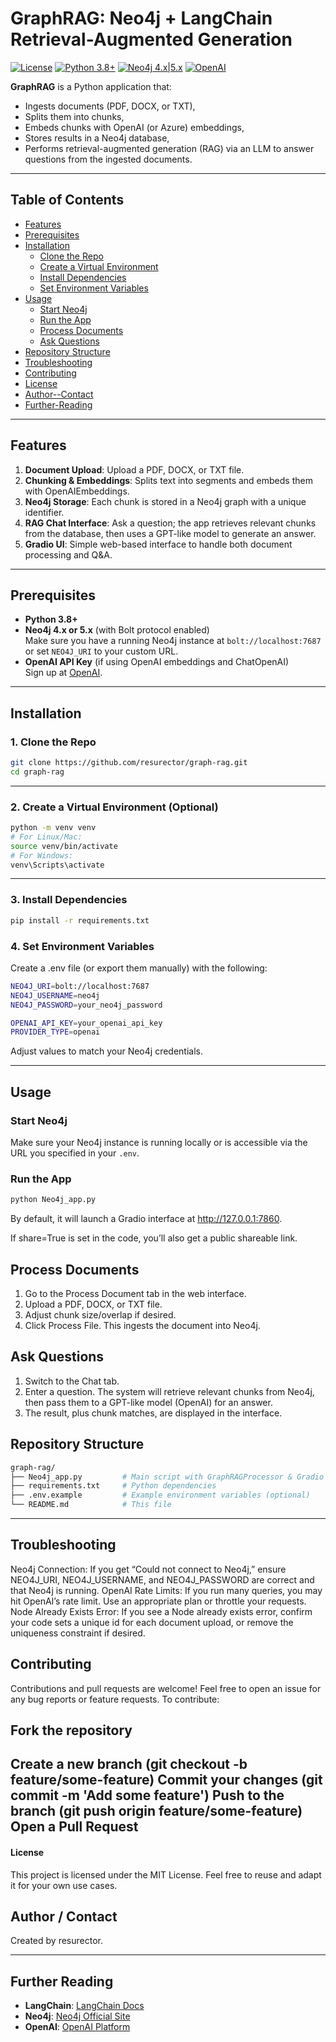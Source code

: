 # GraphRAG: Neo4j + LangChain Retrieval-Augmented Generation

[![License](https://img.shields.io/badge/License-MIT-blue.svg)](#license)
[![Python 3.8+](https://img.shields.io/badge/Python-3.8%2B-green.svg)](#prerequisites)
[![Neo4j 4.x|5.x](https://img.shields.io/badge/Neo4j-4.x%20%7C%205.x-008CC1.svg)](https://neo4j.com/)
[![OpenAI](https://img.shields.io/badge/OpenAI-API%20Key-lightgrey)](https://platform.openai.com/)

**GraphRAG** is a Python application that:
- Ingests documents (PDF, DOCX, or TXT),
- Splits them into chunks,
- Embeds chunks with OpenAI (or Azure) embeddings,
- Stores results in a Neo4j database,
- Performs retrieval-augmented generation (RAG) via an LLM to answer questions from the ingested documents.

---

## Table of Contents
- [Features](#features)
- [Prerequisites](#prerequisites)
- [Installation](#installation)
  - [Clone the Repo](#1-clone-the-repo)
  - [Create a Virtual Environment](#2-create-a-virtual-environment-optional)
  - [Install Dependencies](#3-install-dependencies)
  - [Set Environment Variables](#4-set-environment-variables)
- [Usage](#usage)
  - [Start Neo4j](#start-neo4j)
  - [Run the App](#run-the-app)
  - [Process Documents](#process-documents)
  - [Ask Questions](#ask-questions)
- [Repository Structure](#repository-structure)
- [Troubleshooting](#troubleshooting)
- [Contributing](#contributing)
- [License](#license)
- [Author--Contact](#author--contact)
- [Further-Reading](#further-reading)

---

## Features

1. **Document Upload**: Upload a PDF, DOCX, or TXT file.  
2. **Chunking & Embeddings**: Splits text into segments and embeds them with OpenAIEmbeddings.  
3. **Neo4j Storage**: Each chunk is stored in a Neo4j graph with a unique identifier.  
4. **RAG Chat Interface**: Ask a question; the app retrieves relevant chunks from the database, then uses a GPT-like model to generate an answer.  
5. **Gradio UI**: Simple web-based interface to handle both document processing and Q&A.

---

## Prerequisites

- **Python 3.8+**
- **Neo4j 4.x or 5.x** (with Bolt protocol enabled)  
  Make sure you have a running Neo4j instance at `bolt://localhost:7687` or set `NEO4J_URI` to your custom URL.
- **OpenAI API Key** (if using OpenAI embeddings and ChatOpenAI)  
  Sign up at [OpenAI](https://platform.openai.com/).

---
## Installation

### 1. Clone the Repo
```bash
git clone https://github.com/resurector/graph-rag.git
cd graph-rag
```

---


### 2. Create a Virtual Environment (Optional)

```bash
python -m venv venv
# For Linux/Mac:
source venv/bin/activate
# For Windows:
venv\Scripts\activate
```

---
### 3. Install Dependencies

```bash
pip install -r requirements.txt
```

### 4. Set Environment Variables
Create a .env file (or export them manually) with the following:
```bash
NEO4J_URI=bolt://localhost:7687
NEO4J_USERNAME=neo4j
NEO4J_PASSWORD=your_neo4j_password

OPENAI_API_KEY=your_openai_api_key
PROVIDER_TYPE=openai
```

Adjust values to match your Neo4j credentials.

---

## Usage

### Start Neo4j
Make sure your Neo4j instance is running locally or is accessible via the URL you specified in your `.env`.

### Run the App

```bash
python Neo4j_app.py
```

By default, it will launch a Gradio interface at http://127.0.0.1:7860.

If share=True is set in the code, you’ll also get a public shareable link.


## Process Documents
1. Go to the Process Document tab in the web interface.
2. Upload a PDF, DOCX, or TXT file.
3. Adjust chunk size/overlap if desired.
4. Click Process File. This ingests the document into Neo4j.


## Ask Questions
1. Switch to the Chat tab.
2. Enter a question. The system will retrieve relevant chunks from Neo4j, then pass them to a GPT-like model (OpenAI) for an answer.
3. The result, plus chunk matches, are displayed in the interface.

###
**Repository Structure**
---
```bash
graph-rag/
├── Neo4j_app.py         # Main script with GraphRAGProcessor & Gradio UI
├── requirements.txt     # Python dependencies
├── .env.example         # Example environment variables (optional)
└── README.md            # This file
```

---

## Troubleshooting

Neo4j Connection: If you get “Could not connect to Neo4j,” ensure NEO4J_URI, NEO4J_USERNAME, and NEO4J_PASSWORD are correct and that Neo4j is running.
OpenAI Rate Limits: If you run many queries, you may hit OpenAI’s rate limit. Use an appropriate plan or throttle your requests.
Node Already Exists Error: If you see a Node already exists error, confirm your code sets a unique id for each document upload, or remove the uniqueness constraint if desired.

## Contributing
Contributions and pull requests are welcome! Feel free to open an issue for any bug reports or feature requests. To contribute:

## Fork the repository
Create a new branch (git checkout -b feature/some-feature)
Commit your changes (git commit -m 'Add some feature')
Push to the branch (git push origin feature/some-feature)
Open a Pull Request
---

#### License
This project is licensed under the MIT License. Feel free to reuse and adapt it for your own use cases.

## Author / Contact
Created by resurector.

---
## Further Reading

- **LangChain**: [LangChain Docs](https://langchain.readthedocs.io/)
- **Neo4j**: [Neo4j Official Site](https://neo4j.com/)
- **OpenAI**: [OpenAI Platform](https://platform.openai.com/)



